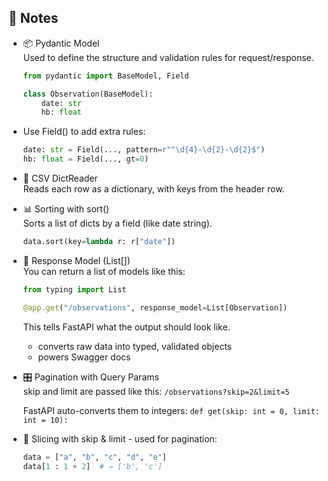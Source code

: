 📝 Notes  
--------

- 📦 Pydantic Model  
  Used to define the structure and validation rules for request/response.

  ```python
  from pydantic import BaseModel, Field

  class Observation(BaseModel):
      date: str
      hb: float
  ```

- Use Field() to add extra rules:  

  ```python
  date: str = Field(..., pattern=r"^\d{4}-\d{2}-\d{2}$")
  hb: float = Field(..., gt=0)
  ```


- 🔁 CSV DictReader  
  Reads each row as a dictionary, with keys from the header row.

- 📊 Sorting with sort()  
  Sorts a list of dicts by a field (like date string).

  ```python
  data.sort(key=lambda r: r["date"])
  ```

- 🧪 Response Model (List[])  
  You can return a list of models like this:

  ```python
  from typing import List

  @app.get("/observations", response_model=List[Observation])
  ```
  
  This tells FastAPI what the output should look like.
  - converts raw data into typed, validated objects  
  - powers Swagger docs

- 🎛️ Pagination with Query Params  
  skip and limit are passed like this: `/observations?skip=2&limit=5`
  
  FastAPI auto-converts them to integers: `def get(skip: int = 0, limit: int = 10):`

- 🔢 Slicing with skip & limit - used for pagination:
  ```python
  data = ["a", "b", "c", "d", "e"]
  data[1 : 1 + 2]  # → ['b', 'c']
  ```

